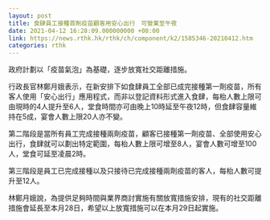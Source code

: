 ```yaml
---
layout: post
title: 食肆員工接種首劑疫苗顧客用安心出行　可營業至午夜
date: 2021-04-12 16:28:09.000000000 +08:00
link: https://news.rthk.hk/rthk/ch/component/k2/1585346-20210412.htm
categories: rthk
---
```


政府計劃以「疫苗氣泡」為基礎，逐步放寬社交距離措施。

行政長官林鄭月娥表示，在新安排下如食肆員工全部已成完接種第一劑疫苗，所有客人使用「安心出行」應用程式，而非以登記資料形式進入食肆，每枱人數上限可由現時的4人提升至6人，堂食時間亦可由晚上10時延至午夜12時，但食肆容量維持在5成，宴會人數上限20人亦不變。

第二階段是當所有員工完成接種兩劑疫苗，顧客已接種第一劑疫苗、全部使用安心出行，食肆就可以劃出特定範圍，每枱人數上限可增至8人，宴會人數可增至100人，堂食可延至凌晨2時。

第三階段是員工已完成接種以及只接待已完成接種兩劑疫苗的客人，每枱人數可提升至12人。

林鄭月娥說，為提供足夠時間與業界商討實施有關放寬措施安排，現有的社交距離措施會延長至本月28日，希望以上放寬措施可以在本月29日起實施。
